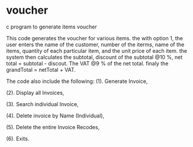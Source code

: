 # voucher
c program to generate items voucher

This code generates the voucher for various items. the with option 1, the user enters the name of the customer, number of the iterms, name of the items, quantity of each particular item, and the unit price of each item. the system then calculates the subtotal, discount of the subtotal @10 %, net total = subtotal - discout. The VAT @9 % of the net total. finaly the grandTotal = netTotal + VAT.

The code also include the following:
 (1). Generate Invoice,

 (2). Display all Invoices,

 (3). Search individual Invoice,

 (4). Delete invoice by Name (Individual),

 (5). Delete the entire Invoice Recodes,

 (6). Exits.
